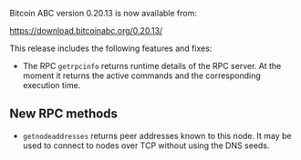 Bitcoin ABC version 0.20.13 is now available from:

  <https://download.bitcoinabc.org/0.20.13/>

This release includes the following features and fixes:

- The RPC `getrpcinfo` returns runtime details of the RPC server. At the moment
  it returns the active commands and the corresponding execution time.


New RPC methods
------------
- `getnodeaddresses` returns peer addresses known to this node. It may be used to connect to nodes over TCP without using the DNS seeds.
